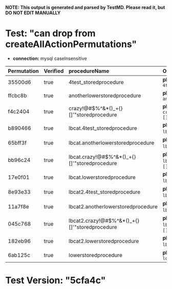 **NOTE: This output is generated and parsed by TestMD. Please read it, but DO NOT EDIT MANUALLY**

# Test: "can drop from createAllActionPermutations" #

- **connection:** mysql caseInsensitive

| Permutation | Verified | procedureName                                  | OPERATIONS
| :---------- | :------- | :--------------------------------------------- | :------
| 35500d6     | true     | 4test_storedprocedure                          | **plan**: DROP PROCEDURE `4test_storedprocedure`
| ffcbc8b     | true     | anotherlowerstoredprocedure                    | **plan**: DROP PROCEDURE `anotherlowerstoredprocedure`
| f4c2404     | true     | crazy!@#\$%^&*()_+{}[]'"storedprocedure        | **plan**: DROP PROCEDURE `crazy!@#\$%^&*()_+{}[]'"storedprocedure`
| b890466     | true     | lbcat.4test_storedprocedure                    | **plan**: DROP PROCEDURE `lbcat`.`4test_storedprocedure`
| 65bff3f     | true     | lbcat.anotherlowerstoredprocedure              | **plan**: DROP PROCEDURE `lbcat`.`anotherlowerstoredprocedure`
| bb96c24     | true     | lbcat.crazy!@#\$%^&*()_+{}[]'"storedprocedure  | **plan**: DROP PROCEDURE `lbcat`.`crazy!@#\$%^&*()_+{}[]'"storedprocedure`
| 17e0f01     | true     | lbcat.lowerstoredprocedure                     | **plan**: DROP PROCEDURE `lbcat`.`lowerstoredprocedure`
| 8e93e33     | true     | lbcat2.4test_storedprocedure                   | **plan**: DROP PROCEDURE `lbcat2`.`4test_storedprocedure`
| 11a7f8e     | true     | lbcat2.anotherlowerstoredprocedure             | **plan**: DROP PROCEDURE `lbcat2`.`anotherlowerstoredprocedure`
| 045c768     | true     | lbcat2.crazy!@#\$%^&*()_+{}[]'"storedprocedure | **plan**: DROP PROCEDURE `lbcat2`.`crazy!@#\$%^&*()_+{}[]'"storedprocedure`
| 182eb96     | true     | lbcat2.lowerstoredprocedure                    | **plan**: DROP PROCEDURE `lbcat2`.`lowerstoredprocedure`
| 6ab125c     | true     | lowerstoredprocedure                           | **plan**: DROP PROCEDURE `lowerstoredprocedure`

# Test Version: "5cfa4c" #